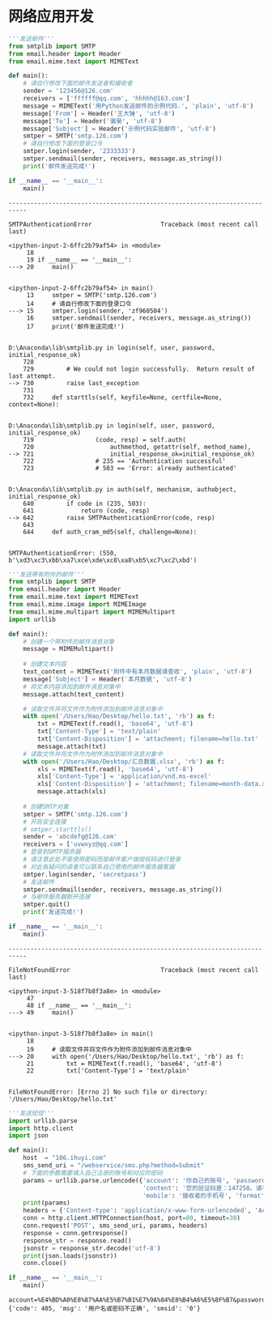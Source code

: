 
# 网络应用开发



```python
'''发送邮件'''
from smtplib import SMTP
from email.header import Header
from email.mime.text import MIMEText

def main():
    # 请自行修改下面的邮件发送者和接收者
    sender = '123456@126.com'
    receivers = ['ffffff@qq.com', 'hhhhh@163.com']
    message = MIMEText('用Python发送邮件的示例代码.', 'plain', 'utf-8')
    message['From'] = Header('王大锤', 'utf-8')
    message['To'] = Header('骆昊', 'utf-8')
    message['Subject'] = Header('示例代码实验邮件', 'utf-8')
    smtper = SMTP('smtp.126.com')
    # 请自行修改下面的登录口令
    smtper.login(sender, '2333333')
    smtper.sendmail(sender, receivers, message.as_string())
    print('邮件发送完成!')

if __name__ == '__main__':
    main()
```


    ---------------------------------------------------------------------------

    SMTPAuthenticationError                   Traceback (most recent call last)

    <ipython-input-2-6ffc2b79af54> in <module>
         18 
         19 if __name__ == '__main__':
    ---> 20     main()
    

    <ipython-input-2-6ffc2b79af54> in main()
         13     smtper = SMTP('smtp.126.com')
         14     # 请自行修改下面的登录口令
    ---> 15     smtper.login(sender, 'zf960504')
         16     smtper.sendmail(sender, receivers, message.as_string())
         17     print('邮件发送完成!')
    

    D:\Anaconda\lib\smtplib.py in login(self, user, password, initial_response_ok)
        728 
        729         # We could not login successfully.  Return result of last attempt.
    --> 730         raise last_exception
        731 
        732     def starttls(self, keyfile=None, certfile=None, context=None):
    

    D:\Anaconda\lib\smtplib.py in login(self, user, password, initial_response_ok)
        719                 (code, resp) = self.auth(
        720                     authmethod, getattr(self, method_name),
    --> 721                     initial_response_ok=initial_response_ok)
        722                 # 235 == 'Authentication successful'
        723                 # 503 == 'Error: already authenticated'
    

    D:\Anaconda\lib\smtplib.py in auth(self, mechanism, authobject, initial_response_ok)
        640         if code in (235, 503):
        641             return (code, resp)
    --> 642         raise SMTPAuthenticationError(code, resp)
        643 
        644     def auth_cram_md5(self, challenge=None):
    

    SMTPAuthenticationError: (550, b'\xd3\xc3\xbb\xa7\xce\xde\xc8\xa8\xb5\xc7\xc2\xbd')



```python
'''发送带有附件的邮件'''
from smtplib import SMTP
from email.header import Header
from email.mime.text import MIMEText
from email.mime.image import MIMEImage
from email.mime.multipart import MIMEMultipart
import urllib

def main():
    # 创建一个带附件的邮件消息对象
    message = MIMEMultipart()
    
    # 创建文本内容
    text_content = MIMEText('附件中有本月数据请查收', 'plain', 'utf-8')
    message['Subject'] = Header('本月数据', 'utf-8')
    # 将文本内容添加到邮件消息对象中
    message.attach(text_content)

    # 读取文件并将文件作为附件添加到邮件消息对象中
    with open('/Users/Hao/Desktop/hello.txt', 'rb') as f:
        txt = MIMEText(f.read(), 'base64', 'utf-8')
        txt['Content-Type'] = 'text/plain'
        txt['Content-Disposition'] = 'attachment; filename=hello.txt'
        message.attach(txt)
    # 读取文件并将文件作为附件添加到邮件消息对象中
    with open('/Users/Hao/Desktop/汇总数据.xlsx', 'rb') as f:
        xls = MIMEText(f.read(), 'base64', 'utf-8')
        xls['Content-Type'] = 'application/vnd.ms-excel'
        xls['Content-Disposition'] = 'attachment; filename=month-data.xlsx'
        message.attach(xls)
    
    # 创建SMTP对象
    smtper = SMTP('smtp.126.com')
    # 开启安全连接
    # smtper.starttls()
    sender = 'abcdefg@126.com'
    receivers = ['uvwxyz@qq.com']
    # 登录到SMTP服务器
    # 请注意此处不是使用密码而是邮件客户端授权码进行登录
    # 对此有疑问的读者可以联系自己使用的邮件服务器客服
    smtper.login(sender, 'secretpass')
    # 发送邮件
    smtper.sendmail(sender, receivers, message.as_string())
    # 与邮件服务器断开连接
    smtper.quit()
    print('发送完成!')

if __name__ == '__main__':
    main()
```


    ---------------------------------------------------------------------------

    FileNotFoundError                         Traceback (most recent call last)

    <ipython-input-3-518f7b8f3a8e> in <module>
         47 
         48 if __name__ == '__main__':
    ---> 49     main()
    

    <ipython-input-3-518f7b8f3a8e> in main()
         18 
         19     # 读取文件并将文件作为附件添加到邮件消息对象中
    ---> 20     with open('/Users/Hao/Desktop/hello.txt', 'rb') as f:
         21         txt = MIMEText(f.read(), 'base64', 'utf-8')
         22         txt['Content-Type'] = 'text/plain'
    

    FileNotFoundError: [Errno 2] No such file or directory: '/Users/Hao/Desktop/hello.txt'



```python
'''发送短信'''
import urllib.parse
import http.client
import json

def main():
    host  = "106.ihuyi.com"
    sms_send_uri = "/webservice/sms.php?method=Submit"
    # 下面的参数需要填入自己注册的账号和对应的密码
    params = urllib.parse.urlencode({'account': '你自己的账号', 'password' : '你自己的密码', \
                                     'content': '您的验证码是：147258。请不要把验证码泄露给其他人。',\
                                     'mobile': '接收者的手机号', 'format':'json' })
    print(params)
    headers = {'Content-type': 'application/x-www-form-urlencoded', 'Accept': 'text/plain'}
    conn = http.client.HTTPConnection(host, port=80, timeout=30)
    conn.request('POST', sms_send_uri, params, headers)
    response = conn.getresponse()
    response_str = response.read()
    jsonstr = response_str.decode('utf-8')
    print(json.loads(jsonstr))
    conn.close()

if __name__ == '__main__':
    main()
```

    account=%E4%BD%A0%E8%87%AA%E5%B7%B1%E7%9A%84%E8%B4%A6%E5%8F%B7&password=%E4%BD%A0%E8%87%AA%E5%B7%B1%E7%9A%84%E5%AF%86%E7%A0%81&content=%E6%82%A8%E7%9A%84%E9%AA%8C%E8%AF%81%E7%A0%81%E6%98%AF%EF%BC%9A147258%E3%80%82%E8%AF%B7%E4%B8%8D%E8%A6%81%E6%8A%8A%E9%AA%8C%E8%AF%81%E7%A0%81%E6%B3%84%E9%9C%B2%E7%BB%99%E5%85%B6%E4%BB%96%E4%BA%BA%E3%80%82&mobile=%E6%8E%A5%E6%94%B6%E8%80%85%E7%9A%84%E6%89%8B%E6%9C%BA%E5%8F%B7&format=json
    {'code': 405, 'msg': '用户名或密码不正确', 'smsid': '0'}
    


```python

```
